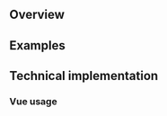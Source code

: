 <script setup>
import { ref } from 'vue';
import { CdxPopover, CdxToggleButton } from '@wikimedia/codex';

const controlsConfig = [
	{ name: 'title', type: 'text', initial: 'Popover title' },
	{ name: 'icon', type: 'icon' },
	{ name: 'useCloseButton', type: 'boolean' },
	{
		name: 'default',
		type: 'slot',
		default: 'Popover body content.'
	},
];

const showPopover = ref( false );
const anchorElement = ref( null );
</script>

<cdx-demo-wrapper :controls-config="controlsConfig" :allow-link-styles="true">
<template v-slot:demo="{ propValues, slotValues }">
<cdx-toggle-button v-model="showPopover" ref="anchorElement">
	Open Popover
</cdx-toggle-button>
<cdx-popover
	v-model:open="showPopover"
	render-in-place
	v-bind="propValues"
	:anchor="anchorElement"
>
	<template #default>
		{{ slotValues.default }}
	</template>
</cdx-popover>
</template>
</cdx-demo-wrapper>

## Overview

## Examples

## Technical implementation

### Vue usage
